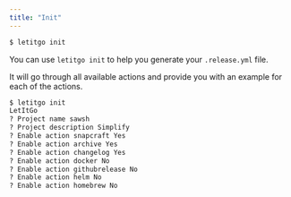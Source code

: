 ```yaml
---
title: "Init"
---
```


```bash
$ letitgo init
```

You can use `letitgo init` to help you generate your `.release.yml` file.

It will go through all available actions and provide you with an example for
each of the actions. 

```bash
$ letitgo init
LetItGo
? Project name sawsh
? Project description Simplify
? Enable action snapcraft Yes
? Enable action archive Yes
? Enable action changelog Yes
? Enable action docker No
? Enable action githubrelease No
? Enable action helm No
? Enable action homebrew No
```